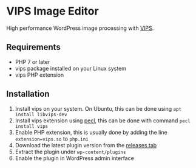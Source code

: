 # VIPS Image Editor

High performance WordPress image processing with [VIPS](https://libvips.github.io/libvips/).

## Requirements

- PHP 7 or later
- vips package installed on your Linux system
- vips PHP extension

## Installation

1. Install vips on your system. On Ubuntu, this can be done using `apt install libvips-dev`
2. Install vips extension using [pecl](https://pecl.php.net/), this can be done with command `pecl install vips`
3. Enable PHP extension, this is usually done by adding the line `extension=vips.so` to `php.ini`
4. Download the latest plugin version from the [releases tab](https://github.com/henrygd/vips-image-editor/releases)
5. Extract the plugin under `wp-content/plugins`
6. Enable the plugin in WordPress admin interface
